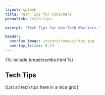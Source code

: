 ```yaml
---
layout: splash
title: Tech Tips for Consumers
permalink: /tech-tips

excerpt: "Tech Tips for Non-Tech Warriors."

header:
  overlay_image: /assets/images/tips.jpg
  overlay_filter: 0.74
---
```


{% include breadcrumbs.html %}


## Tech Tips

[List all tech tips here in a nice grid]